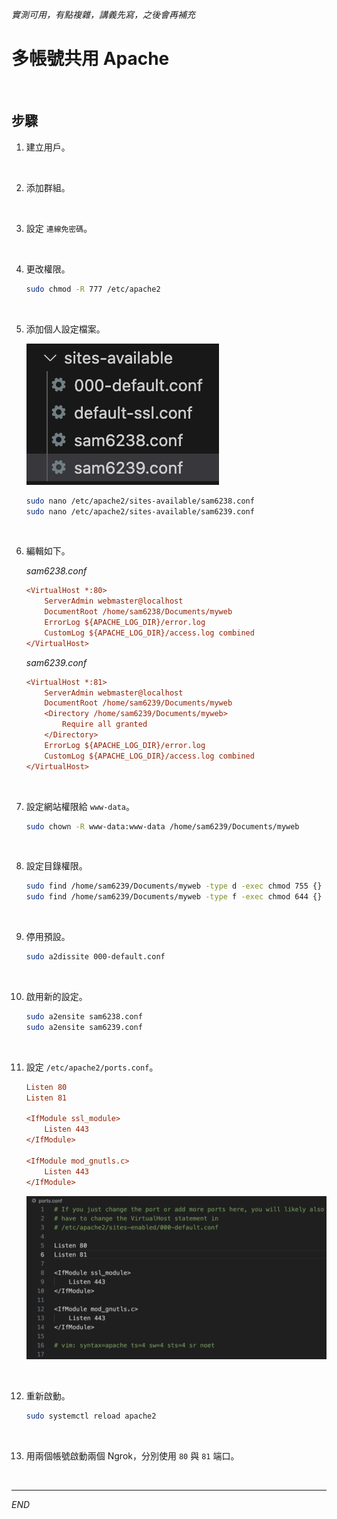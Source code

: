_實測可用，有點複雜，講義先寫，之後會再補充_

# 多帳號共用 Apache

<br>

## 步驟

1. 建立用戶。
   
<br>

2. 添加群組。

<br>

3. 設定 `連線免密碼`。

<br>

4. 更改權限。

    ```bash
    sudo chmod -R 777 /etc/apache2 
    ```

<br>

5. 添加個人設定檔案。

    ![](images/img_106.png)

    ```bash
    sudo nano /etc/apache2/sites-available/sam6238.conf
    sudo nano /etc/apache2/sites-available/sam6239.conf
    ```

<br>

6. 編輯如下。

    _sam6238.conf_

    ```ini
    <VirtualHost *:80>
        ServerAdmin webmaster@localhost
        DocumentRoot /home/sam6238/Documents/myweb
        ErrorLog ${APACHE_LOG_DIR}/error.log
        CustomLog ${APACHE_LOG_DIR}/access.log combined
    </VirtualHost>
    ```

    _sam6239.conf_
    ```ini
    <VirtualHost *:81>
        ServerAdmin webmaster@localhost
        DocumentRoot /home/sam6239/Documents/myweb
        <Directory /home/sam6239/Documents/myweb>
            Require all granted
        </Directory>
        ErrorLog ${APACHE_LOG_DIR}/error.log
        CustomLog ${APACHE_LOG_DIR}/access.log combined
    </VirtualHost>
    ```

<br>

7. 設定網站權限給 `www-data`。

    ```bash
    sudo chown -R www-data:www-data /home/sam6239/Documents/myweb
    ```

<br>

8. 設定目錄權限。

    ```bash
    sudo find /home/sam6239/Documents/myweb -type d -exec chmod 755 {} \;
    sudo find /home/sam6239/Documents/myweb -type f -exec chmod 644 {} \;
    ```

<br>

9. 停用預設。

    ```bash
    sudo a2dissite 000-default.conf
    ```

<br>

10. 啟用新的設定。

    ```bash
    sudo a2ensite sam6238.conf
    sudo a2ensite sam6239.conf
    ```

<br>

11. 設定 `/etc/apache2/ports.conf`。

    ```ini
    Listen 80
    Listen 81

    <IfModule ssl_module>
        Listen 443
    </IfModule>

    <IfModule mod_gnutls.c>
        Listen 443
    </IfModule>
    ```

    ![](images/img_108.png)

<br>

12. 重新啟動。

    ```bash
    sudo systemctl reload apache2
    ```

<br>

13. 用兩個帳號啟動兩個 Ngrok，分別使用 `80` 與 `81` 端口。

<br>

---

_END_